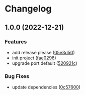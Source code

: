 # Changelog

## 1.0.0 (2022-12-21)


### Features

* add release please ([05e3d50](https://github.com/JonDotsoy/smu-demo/commit/05e3d50d132aa6787ddbe0439d4320ea37640c10))
* init project ([fae0296](https://github.com/JonDotsoy/smu-demo/commit/fae029624ded93bed65ed87aa83d05192a2ad352))
* upgrade port default ([520921c](https://github.com/JonDotsoy/smu-demo/commit/520921c240a8a345aa4a44344f0b26f67993ca90))


### Bug Fixes

* update dependencies ([0c57600](https://github.com/JonDotsoy/smu-demo/commit/0c5760005946715ca95580cd73f6dc89ea445f86))

